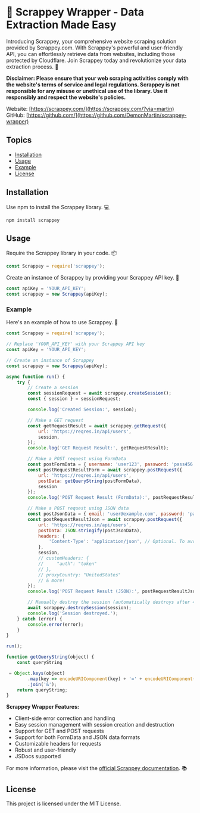 # 🤖 Scrappey Wrapper - Data Extraction Made Easy

Introducing Scrappey, your comprehensive website scraping solution provided by Scrappey.com. With Scrappey's powerful and user-friendly API, you can effortlessly retrieve data from websites, including those protected by Cloudflare. Join Scrappey today and revolutionize your data extraction process. 🚀

**Disclaimer: Please ensure that your web scraping activities comply with the website's terms of service and legal regulations. Scrappey is not responsible for any misuse or unethical use of the library. Use it responsibly and respect the website's policies.**

Website: [https://scrappey.com/](https://scrappey.com/?via=martin)
GitHub: [https://github.com/](https://github.com/DemonMartin/scrappey-wrapper)

## Topics

- [Installation](#installation)
- [Usage](#usage)
- [Example](#example)
- [License](#license)

## Installation

Use npm to install the Scrappey library. 💻

```shell
npm install scrappey
```

## Usage

Require the Scrappey library in your code. 📦

```javascript
const Scrappey = require('scrappey');
```

Create an instance of Scrappey by providing your Scrappey API key. 🔑

```javascript
const apiKey = 'YOUR_API_KEY';
const scrappey = new Scrappey(apiKey);
```

### Example

Here's an example of how to use Scrappey. 🚀

```javascript
const Scrappey = require('scrappey');

// Replace 'YOUR_API_KEY' with your Scrappey API key
const apiKey = 'YOUR_API_KEY';

// Create an instance of Scrappey
const scrappey = new Scrappey(apiKey);

async function run() {
    try {
        // Create a session
        const sessionRequest = await scrappey.createSession();
        const { session } = sessionRequest;

        console.log('Created Session:', session);

        // Make a GET request
        const getRequestResult = await scrappey.getRequest({
            url: 'https://reqres.in/api/users',
            session,
        });
        console.log('GET Request Result:', getRequestResult);

        // Make a POST request using FormData
        const postFormData = { username: 'user123', password: 'pass456' };
        const postRequestResultForm = await scrappey.postRequest({
            url: 'https://reqres.in/api/users',
            postData: getQueryString(postFormData),
            session
        });
        console.log('POST Request Result (FormData):', postRequestResultForm);

        // Make a POST request using JSON data
        const postJsonData = { email: 'user@example.com', password: 'pass123' };
        const postRequestResultJson = await scrappey.postRequest({
            url: 'https://reqres.in/api/users',
            postData: JSON.stringify(postJsonData),
            headers: {
                'Content-Type': 'application/json', // Optional. To avoid issues please still add if you send JSON Data.
            },
            session,
            // customHeaders: {
            //     "auth": "token"
            // },
            // proxyCountry: "UnitedStates"
            // & more!
        });
        console.log('POST Request Result (JSON):', postRequestResultJson);

        // Manually destroy the session (automatically destroys after 4 minutes)
        await scrappey.destroySession(session);
        console.log('Session destroyed.');
    } catch (error) {
        console.error(error);
    }
}

run();

function getQueryString(object) {
    const queryString

 = Object.keys(object)
        .map(key => encodeURIComponent(key) + '=' + encodeURIComponent(object[key]))
        .join('&');
    return queryString;
}
```

**Scrappey Wrapper Features:**

- Client-side error correction and handling
- Easy session management with session creation and destruction
- Support for GET and POST requests
- Support for both FormData and JSON data formats
- Customizable headers for requests
- Robust and user-friendly
- JSDocs supported

For more information, please visit the [official Scrappey documentation](https://wiki.scrappey.com/getting-started). 📚

## License

This project is licensed under the MIT License.
